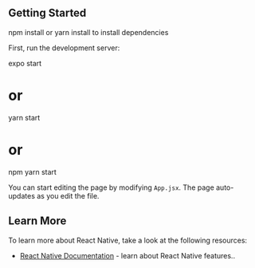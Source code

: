 ## Getting Started

npm install or yarn install to install dependencies

First, run the development server:

expo start

# or

yarn start

# or

npm yarn start

You can start editing the page by modifying `App.jsx`. The page auto-updates as you edit the file.

## Learn More

To learn more about React Native, take a look at the following resources:

- [React Native Documentation](https://reactnative.dev/docs/environment-setup) - learn about React Native features..
